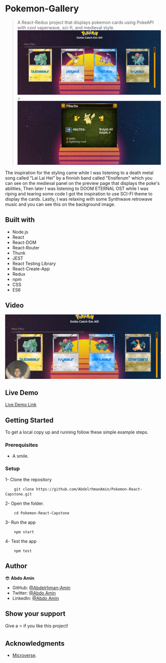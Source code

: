 # Pokemon-Gallery

> A React-Redux project that displays pokemon cards using PokeAPI with cool vaperwave, sci-fi, and medieval style.
> ![Screenshot](./screen1.png) > ![Screenshot](./screen2.png)

The inspiration for the styling came while I was listening to a death metal song called "Lai Lai Hei" by a finnish band called "Ensiferum" which you can see on the medieval panel on the preview page that displays the poke's abilities, Then later I was listening to DOOM ETERNAL OST while I was riping and tearing some code I got the inspiration to use SCI-FI theme to display the cards. Lastly, I was relaxing with some Synthwave retrowave music and you can see this on the background image.

## Built with

- Node.js
- React
- React-DOM
- React-Router
- Thunk
- JEST
- React Testing Library
- React-Create-App
- Redux
- npm
- CSS
- ES6

## Video

[![Watch the video](./v1.png)](https://gist.github.com/AbdelrhmanAmin/6b173a70b2107bedcae8549c95c50d66)

## Live Demo

[Live Demo Link](https://immense-everglades-28856.herokuapp.com/)

## Getting Started

To get a local copy up and running follow these simple example steps.

### Prerequisites

- A smile.

### Setup

1- Clone the repository

```
    git clone https://github.com/AbdelrhmanAmin/Pokemon-React-Capstone.git
```

2- Open the folder.

```
    cd Pokemon-React-Capstone
```

3- Run the app

```
    npm start
```

4- Test the app

```
    npm test
```

## Author

😎 **Abdo Amin**

- GitHub: [@Abdelrhman-Amin](https://github.com/AbdelrhmanAmin)
- Twitter: [@Abdo Amin](https://twitter.com/AbdoAmi60489112)
- LinkedIn: [@Abdo Amin](https://www.linkedin.com/in/abdoamin/)

## Show your support

Give a ⭐️ if you like this project!

## Acknowledgments

- [Microverse](https://www.microverse.org/).
